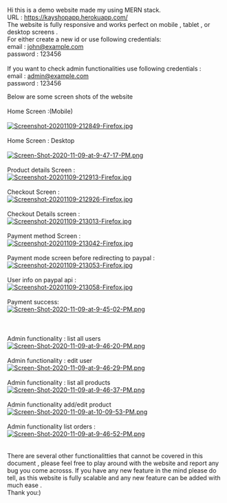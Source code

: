 Hi this is a demo website made my using MERN stack. <br>
URL : https://kayshopapp.herokuapp.com/  <br>
The website is fully responsive and works perfect on mobile , tablet  , or desktop screens .<br>
For either create a new id or use following credentials: <br>
        email : john@example.com<br>
        password : 123456 <br>
				<br>
If you want to check admin functionalities use following credentials :<br>
			 email : admin@example.com<br>
       password : 123456 <br>

Below are some screen shots of the website<br>
<br>
Home Screen  :(Mobile)<br>
<br>
[![Screenshot-20201109-212849-Firefox.jpg](https://i.postimg.cc/xCZvRv5k/Screenshot-20201109-212849-Firefox.jpg)](https://postimg.cc/DJq4fbtF) <br><br>
Home Screen : Desktop <br><br>
[![Screen-Shot-2020-11-09-at-9-47-17-PM.png](https://i.postimg.cc/zv5gpxWG/Screen-Shot-2020-11-09-at-9-47-17-PM.png)](https://postimg.cc/9R80QtJ6)<br><br>
Product details Screen :<br>
[![Screenshot-20201109-212913-Firefox.jpg](https://i.postimg.cc/zfZXnVTJ/Screenshot-20201109-212913-Firefox.jpg)](https://postimg.cc/G4KCR3MN)<br><br>
Checkout Screen : <br>
[![Screenshot-20201109-212926-Firefox.jpg](https://i.postimg.cc/SsVSFd3s/Screenshot-20201109-212926-Firefox.jpg)](https://postimg.cc/JDDVjN1V)<br><br>
Checkout Details screen : <br>
[![Screenshot-20201109-213013-Firefox.jpg](https://i.postimg.cc/cHDS5Htt/Screenshot-20201109-213013-Firefox.jpg)](https://postimg.cc/bD2WZqTq)<br><br>
Payment method Screen : <br>
[![Screenshot-20201109-213042-Firefox.jpg](https://i.postimg.cc/yW4rf4jS/Screenshot-20201109-213042-Firefox.jpg)](https://postimg.cc/64c03PD9)<br><br>
Payment mode screen before redirecting to paypal : <br>
[![Screenshot-20201109-213053-Firefox.jpg](https://i.postimg.cc/WbcvWQhn/Screenshot-20201109-213053-Firefox.jpg)](https://postimg.cc/QVmwVYg9)<br><br>
User info on paypal api :<br>
[![Screenshot-20201109-213058-Firefox.jpg](https://i.postimg.cc/LXjyn029/Screenshot-20201109-213058-Firefox.jpg)](https://postimg.cc/7GY1R95d)<br><br>
Payment success: <br>
[![Screen-Shot-2020-11-09-at-9-45-02-PM.png](https://i.postimg.cc/nh5TTtLV/Screen-Shot-2020-11-09-at-9-45-02-PM.png)](https://postimg.cc/CRGjLXD9)<br><br>
<br><br>
Admin functionality : list all users <br>
[![Screen-Shot-2020-11-09-at-9-46-20-PM.png](https://i.postimg.cc/9FkGHYHJ/Screen-Shot-2020-11-09-at-9-46-20-PM.png)](https://postimg.cc/svpBpSXh)<br><br>
Admin functionality : edit user <br>
[![Screen-Shot-2020-11-09-at-9-46-29-PM.png](https://i.postimg.cc/j25JGL8p/Screen-Shot-2020-11-09-at-9-46-29-PM.png)](https://postimg.cc/Q92t7xZm)<br><br>
Admin functionality : list all products <br>
[![Screen-Shot-2020-11-09-at-9-46-37-PM.png](https://i.postimg.cc/yd6JZDzD/Screen-Shot-2020-11-09-at-9-46-37-PM.png)](https://postimg.cc/gw5k9kjp)<br><br>
Admin functionality add/edit product<br>
[![Screen-Shot-2020-11-09-at-10-09-53-PM.png](https://i.postimg.cc/PJgr2x0z/Screen-Shot-2020-11-09-at-10-09-53-PM.png)](https://postimg.cc/9wBhfWmr)<br><br>
Admin functionality list orders : <br>
[![Screen-Shot-2020-11-09-at-9-46-52-PM.png](https://i.postimg.cc/MK1jg2tK/Screen-Shot-2020-11-09-at-9-46-52-PM.png)](https://postimg.cc/D8yZbNtt)<br><br>
<br>
There are several other functionalitties that cannot be covered in this document , please feel free to play around with the website and report any bug you come acrosss.
If you have any new feature in the mind please do tell, as this website is fully scalable and any new feature can be added with much ease .<br>
Thank you:)
